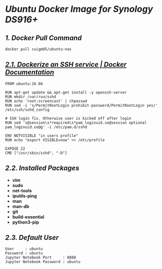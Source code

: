 _Ubuntu Docker Image for Synology DS916+_
===================

## _1. Docker Pull Command_

```bash
docker pull cuigm85/ubuntu-nas
```

## [_2.1. Dockerize an SSH service | Docker Documentation_](https://docs.docker.com/engine/examples/running_ssh_service/)

```
FROM ubuntu:16.04

RUN apt-get update && apt-get install -y openssh-server
RUN mkdir /var/run/sshd
RUN echo 'root:screencast' | chpasswd
RUN sed -i 's/PermitRootLogin prohibit-password/PermitRootLogin yes/' /etc/ssh/sshd_config

# SSH login fix. Otherwise user is kicked off after login
RUN sed 's@session\s*required\s*pam_loginuid.so@session optional pam_loginuid.so@g' -i /etc/pam.d/sshd

ENV NOTVISIBLE "in users profile"
RUN echo "export VISIBLE=now" >> /etc/profile

EXPOSE 22
CMD ["/usr/sbin/sshd", "-D"]
```

## _2.2. Installed Packages_

- **vim**
- **sudo**
- **net-tools**
- **iputils-ping**
- **man**
- **man-db**
- **git**
- **build-essential**
- **python3-pip**

## _2.3. Default User_

```
User     : ubuntu
Password : ubuntu
Jupyter Notebook Port     : 8888
Jupyter Notebook Password : ubuntu
```
